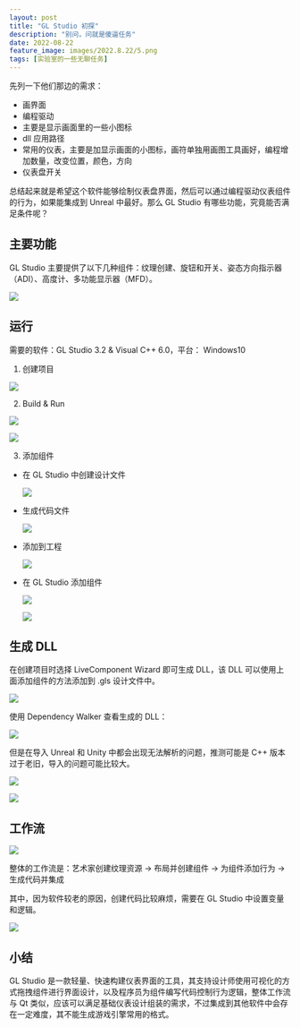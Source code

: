 ```yaml
---
layout: post
title: "GL Studio 初探"
description: "别问，问就是傻逼任务"
date: 2022-08-22
feature_image: images/2022.8.22/5.png
tags: [实验室的一些无聊任务]
---
```


<!--more-->

先列一下他们那边的需求：

- 画界面
- 编程驱动
- 主要是显示画面里的一些小图标
- dll 应用路径
- 常用的仪表，主要是加显示画面的小图标，画符单独用画图工具画好，编程增加数量，改变位置，颜色，方向
- 仪表盘开关

总结起来就是希望这个软件能够绘制仪表盘界面，然后可以通过编程驱动仪表组件的行为，如果能集成到 Unreal 中最好。那么 GL Studio 有哪些功能，究竟能否满足条件呢？

## 主要功能

GL Studio 主要提供了以下几种组件：纹理创建、旋钮和开关、姿态方向指示器（ADI）、高度计、多功能显示器（MFD）。

![](/images/2022.8.22/20.png)


## 运行

需要的软件：GL Studio 3.2 & Visual C++ 6.0，平台： Windows10

1. 创建项目
   
![](/images/2022.8.22/7.png)

2. Build & Run
   
![](/images/2022.8.22/8.png)

![](/images/2022.8.22/9.png)

3. 添加组件

- 在 GL Studio 中创建设计文件
  
  ![](/images/2022.8.22/10.png)

- 生成代码文件

  ![](/images/2022.8.22/11.png)
  
- 添加到工程

  ![](/images/2022.8.22/12.png)

- 在 GL Studio 添加组件

  ![](/images/2022.8.22/14.png)

  ![](/images/2022.8.22/13.png)

## 生成 DLL

在创建项目时选择 LiveComponent Wizard 即可生成 DLL，该 DLL 可以使用上面添加组件的方法添加到 .gls 设计文件中。

![](/images/2022.8.22/15.png)

使用 Dependency Walker 查看生成的 DLL：

![](/images/2022.8.22/16.png)

但是在导入 Unreal 和 Unity 中都会出现无法解析的问题，推测可能是 C++ 版本过于老旧，导入的问题可能比较大。

![](/images/2022.8.22/6.png)

![](/images/2022.8.22/17.png)

## 工作流

![](/images/2022.8.22/18.png)

整体的工作流是：艺术家创建纹理资源 -> 布局并创建组件 -> 为组件添加行为 -> 生成代码并集成

其中，因为软件较老的原因，创建代码比较麻烦，需要在 GL Studio 中设置变量和逻辑。

![](/images/2022.8.22/19.png)

## 小结

GL Studio 是一款轻量、快速构建仪表界面的工具，其支持设计师使用可视化的方式拖拽组件进行界面设计，以及程序员为组件编写代码控制行为逻辑，整体工作流与 Qt 类似，应该可以满足基础仪表设计组装的需求，不过集成到其他软件中会存在一定难度，其不能生成游戏引擎常用的格式。
